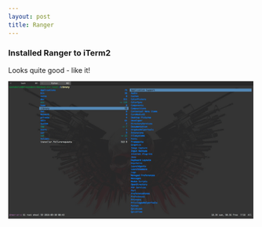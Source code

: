```yaml
---
layout: post
title: Ranger
---
```


### Installed Ranger to iTerm2
Looks quite good - like it!

<a href="../images/ranger.png"><img src="../images/ranger.png" width="500" /><a>
